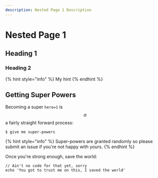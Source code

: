 ```yaml
---
description: Nested Page 1 Description
---
```


# Nested Page 1

## Heading 1

### Heading 2

{% hint style="info" %}
My hint
{% endhint %}

## Getting Super Powers

Becoming a super `hero=1` is $$\alpha$$ a fairly straight forward process:

```text
$ give me super-powers
```

{% hint style="info" %}
Super-powers are granted randomly so please submit an issue if you're not happy with yours.
{% endhint %}

Once you're strong enough, save the world:

```text
// Ain't no code for that yet, sorry
echo 'You got to trust me on this, I saved the world'
```


